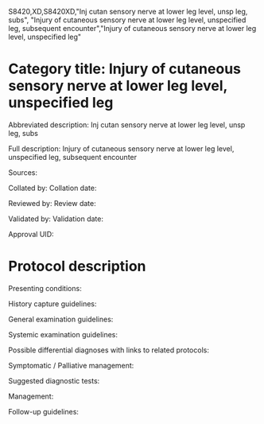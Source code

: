 S8420,XD,S8420XD,"Inj cutan sensory nerve at lower leg level, unsp leg, subs", "Injury of cutaneous sensory nerve at lower leg level, unspecified leg, subsequent encounter","Injury of cutaneous sensory nerve at lower leg level, unspecified leg"
# Category title: Injury of cutaneous sensory nerve at lower leg level, unspecified leg

Abbreviated description: Inj cutan sensory nerve at lower leg level, unsp leg, subs

Full description: Injury of cutaneous sensory nerve at lower leg level, unspecified leg, subsequent encounter

Sources:

Collated by:
Collation date:

Reviewed by:
Review date:

Validated by:
Validation date:

Approval UID:

# Protocol description

Presenting conditions:

History capture guidelines:

General examination guidelines:

Systemic examination guidelines:

Possible differential diagnoses with links to related protocols:

Symptomatic / Palliative management:

Suggested diagnostic tests:

Management:

Follow-up guidelines:
